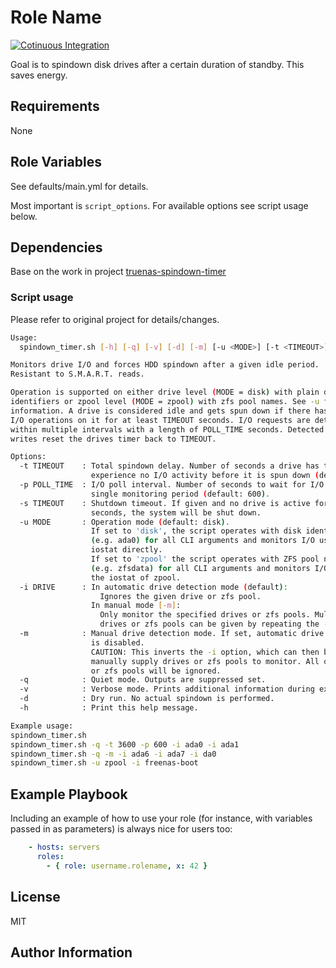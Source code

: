 Role Name
=========
[![Cotinuous Integration](https://github.com/smougenot/disk-spindown-service/actions/workflows/ci.yml/badge.svg)](https://github.com/smougenot/disk-spindown-service/actions/workflows/ci.yml)

Goal is to spindown disk drives after a certain duration of standby. This saves energy.

Requirements
------------

None

Role Variables
--------------

See defaults/main.yml for details.

Most important is `script_options`. For available options see script usage below.

Dependencies
------------

Base on the work in
project [truenas-spindown-timer](https://github.com/ngandrass/truenas-spindown-timer/blob/master/README.md)

### Script usage

Please refer to original project for details/changes.

```bash
Usage:
  spindown_timer.sh [-h] [-q] [-v] [-d] [-m] [-u <MODE>] [-t <TIMEOUT>] [-p <POLL_TIME>] [-i <DRIVE>] [-s <TIMEOUT>]

Monitors drive I/O and forces HDD spindown after a given idle period.
Resistant to S.M.A.R.T. reads.

Operation is supported on either drive level (MODE = disk) with plain device
identifiers or zpool level (MODE = zpool) with zfs pool names. See -u for more
information. A drive is considered idle and gets spun down if there has been no
I/O operations on it for at least TIMEOUT seconds. I/O requests are detected
within multiple intervals with a length of POLL_TIME seconds. Detected reads or
writes reset the drives timer back to TIMEOUT.

Options:
  -t TIMEOUT    : Total spindown delay. Number of seconds a drive has to
                  experience no I/O activity before it is spun down (default: 3600).
  -p POLL_TIME  : I/O poll interval. Number of seconds to wait for I/O during a
                  single monitoring period (default: 600).
  -s TIMEOUT    : Shutdown timeout. If given and no drive is active for TIMEOUT
                  seconds, the system will be shut down.
  -u MODE       : Operation mode (default: disk).
                  If set to 'disk', the script operates with disk identifiers
                  (e.g. ada0) for all CLI arguments and monitors I/O using
                  iostat directly.
                  If set to 'zpool' the script operates with ZFS pool names
                  (e.g. zfsdata) for all CLI arguments and monitors I/O using
                  the iostat of zpool.
  -i DRIVE      : In automatic drive detection mode (default):
                    Ignores the given drive or zfs pool.
                  In manual mode [-m]:
                    Only monitor the specified drives or zfs pools. Multiple
                    drives or zfs pools can be given by repeating the -i option.
  -m            : Manual drive detection mode. If set, automatic drive detection
                  is disabled.
                  CAUTION: This inverts the -i option, which can then be used to
                  manually supply drives or zfs pools to monitor. All other drives
                  or zfs pools will be ignored.
  -q            : Quiet mode. Outputs are suppressed set.
  -v            : Verbose mode. Prints additional information during execution.
  -d            : Dry run. No actual spindown is performed.
  -h            : Print this help message.

Example usage:
spindown_timer.sh
spindown_timer.sh -q -t 3600 -p 600 -i ada0 -i ada1
spindown_timer.sh -q -m -i ada6 -i ada7 -i da0
spindown_timer.sh -u zpool -i freenas-boot
```

Example Playbook
----------------

Including an example of how to use your role (for instance, with variables passed in as parameters) is always nice for
users too:

```yaml
    - hosts: servers
      roles:
        - { role: username.rolename, x: 42 }
```

License
-------

MIT

Author Information
------------------
